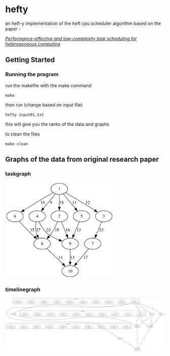 # hefty

an heft-y implementation of the heft cpu scheduler algorithm based on the paper -

[_Performance-effective and low-complexity task scheduling for heterogeneous computing_
](https://ieeexplore.ieee.org/document/993206?denied=)
## Getting Started

### Running the program


run the makefile with the make command

```console
make
```
then run (change based on input file)
```console
hefty input01.txt
```
this will give you the ranks of the data and graphs

to clean the files
```console
make clean
```

## Graphs of the data from original research paper


### taskgraph
<img width="342" alt="man" src="https://github.com/akshat-sj/hefty/blob/main/assets/taskgraph.svg">

### timelinegraph 

<img width="1003" alt="gun" src="https://github.com/akshat-sj/hefty/blob/main/assets/timelinegraph.svg">




